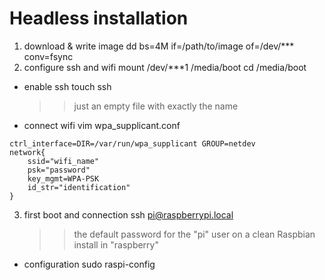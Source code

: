# Headless installation
1. download & write image
    dd bs=4M if=/path/to/image of=/dev/*** conv=fsync
2. configure ssh and wifi
    mount /dev/***1 /media/boot
    cd /media/boot
* enable ssh
    touch ssh
	>> just an empty file with exactly the name
* connect wifi
    vim wpa_supplicant.conf
```
ctrl_interface=DIR=/var/run/wpa_supplicant GROUP=netdev
network{
    ssid="wifi_name"
    psk="password"
    key_mgmt=WPA-PSK
    id_str="identification"
}
```
3. first boot and connection
    ssh pi@raspberrypi.local
	>> the default password for the "pi" user on a clean Raspbian install in "raspberry"

*  configuration
    sudo raspi-config
